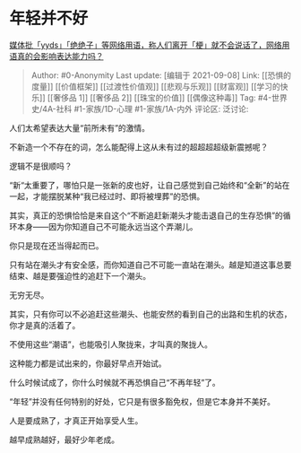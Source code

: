 # 年轻并不好
[媒体批「yyds」「绝绝子」等网络用语，称人们离开「梗」就不会说话了，网络用语真的会影响表达能力吗？](https://www.zhihu.com/question/484057801/answer/2097689109)

> Author: #0-Anonymity
> Last update: [编辑于 2021-09-08]
> Link: [[恐惧的度量]] [[价值框架]] [[过渡性价值观]] [[悲观与乐观]] [[财富观]] [[学习的快乐]] [[奢侈品 1]] [[奢侈品 2]] [[珠宝的价值]] [[偶像这种毒]]
> Tag: #4-世界史/4A-社科 #1-家族/1D-心理 #1-家族/1A-内外
> 评论区:
> 泛讨论:

人们太希望表达大量“前所未有”的激情。

不新造一个不存在的词，怎么能配得上这从未有过的超超超超级新震撼呢？

逻辑不是很顺吗？

“新“太重要了，哪怕只是一张新的皮也好，让自己感觉到自己始终和“全新”的站在一起，才能摆脱某种“我已经过时、即将被埋葬”的恐惧。

其实，真正的恐惧恰恰是来自这个“不断追赶新潮头才能击退自己的生存恐惧”的循环本身——因为你知道自己不可能永远当这个弄潮儿。

你只是现在还当得起而已。

只有站在潮头才有安全感，而你知道自己不可能一直站在潮头。越是知道这事总要结束、越是要强迫性的追赶下一个潮头。

无穷无尽。

其实，只有你可以不必追赶这些潮头、也能安然的看到自己的出路和生机的状态，你才是真的活着了。

不使用这些“潮语”，也能吸引人聚拢来，才叫真的聚拢人。

这种能力都是试出来的，你最好早点开始试。

什么时候试成了，你什么时候就不再恐惧自己“不再年轻”了。

“年轻”并没有任何特别的好处，它只是有很多豁免权，但是它本身并不美好。

人是要成熟了，才真正开始享受人生。

越早成熟越好，最好少年老成。
